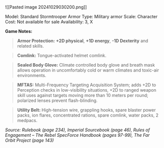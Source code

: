 ![[Pasted image 20241029030200.png]]

Model: Standard Stormtrooper Armor
Type: Military armor
Scale: Character
Cost: Not available for sale
Availability: 3, X

**Game Notes:**
> **Armor Protection:** **+2D physical**, **+1D energy**, **-1D Dexterity** and related skills.

> **Comlink:** Tongue-activated helmet comlink.

> **Sealed Body Glove:** Climate controlled body glove and breath mask allows operation in uncomfortably cold or warm climates and toxic-air environments.

> **MFTAS:** Multi-Frequency Targeting Acquisition System; adds +2D to Perception checks in low-visibility situations, +2D to ranged weapon skill uses against targets moving more than 10 meters per round; polarized lenses prevent flash-blinding.

> **Utility Belt:** High-tension wire, grappling hooks, spare blaster power packs, ion flares, concentrated rations, spare comlink, water packs, 2 medpacs.

*Source: Rulebook (page 234), Imperial Sourcebook (page 46), Rules of Engagement – The Rebel SpecForce Handbook (pages 97-99), The Far Orbit Project (page 143)*